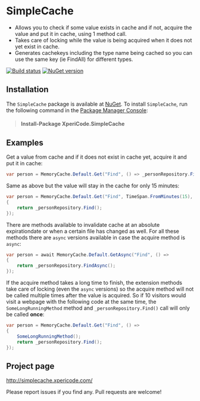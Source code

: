 # SimpleCache

- Allows you to check if some value exists in cache and if not, acquire the value and put it in cache, using 1 method call.
- Takes care of locking while the value is being acquired when it does not yet exist in cache.
- Generates cachekeys including the type name being cached so you can use the same key (ie FindAll) for different types.

[![Build status](http://img.shields.io/appveyor/ci/mwijnands/simplecache.svg?style=flat)](https://ci.appveyor.com/project/mwijnands/simplecache) [![NuGet version](http://img.shields.io/nuget/v/XperiCode.SimpleCache.svg?style=flat)](https://www.nuget.org/packages/XperiCode.SimpleCache)

## Installation

The `SimpleCache` package is available at [NuGet](https://www.nuget.org/packages/XperiCode.SimpleCache). To install `SimpleCache`, run the following command in the [Package Manager Console](http://docs.nuget.org/docs/start-here/using-the-package-manager-console):

> #### Install-Package XperiCode.SimpleCache

## Examples

Get a value from cache and if it does not exist in cache yet, acquire it and put it in cache:

```csharp
var person = MemoryCache.Default.Get("Find", () => _personRepository.Find());
```

Same as above but the value will stay in the cache for only 15 minutes:

```csharp
var person = MemoryCache.Default.Get("Find", TimeSpan.FromMinutes(15), () => 
{
    return _personRepository.Find();
});
```

There are methods available to invalidate cache at an absolute expirationdate or when a certain file has changed as well. For all these methods there are `async` versions available in case the acquire method is `async`:

```csharp
var person = await MemoryCache.Default.GetAsync("Find", () => 
{
    return _personRepository.FindAsync();
});
```

If the acquire method takes a long time to finish, the extension methods take care of locking (even the `async` versions) so the acquire method will not be called multiple times after the value is acquired. So if 10 visitors would visit a webpage with the following code at the same time, the `SomeLongRunningMethod` method and `_personRepository.Find()` call will only be called **once**:

```csharp
var person = MemoryCache.Default.Get("Find", () =>
{
    SomeLongRunningMethod();
    return _personRepository.Find();
});
```

## Project page

http://simplecache.xpericode.com/

Please report issues if you find any. Pull requests are welcome!
